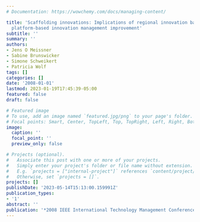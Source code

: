 ```yaml
---
# Documentation: https://wowchemy.com/docs/managing-content/

title: 'Scaffolding innovations: Implications of regional innovation barriers for
  platform-based innovation management improvement'
subtitle: ''
summary: ''
authors:
- Jens O Meissner
- Sabine Brunswicker
- Simone Schweikert
- Patricia Wolf
tags: []
categories: []
date: '2008-01-01'
lastmod: 2023-01-19T17:45:39-05:00
featured: false
draft: false

# Featured image
# To use, add an image named `featured.jpg/png` to your page's folder.
# Focal points: Smart, Center, TopLeft, Top, TopRight, Left, Right, BottomLeft, Bottom, BottomRight.
image:
  caption: ''
  focal_point: ''
  preview_only: false

# Projects (optional).
#   Associate this post with one or more of your projects.
#   Simply enter your project's folder or file name without extension.
#   E.g. `projects = ["internal-project"]` references `content/project/deep-learning/index.md`.
#   Otherwise, set `projects = []`.
projects: []
publishDate: '2023-05-14T15:13:00.159991Z'
publication_types:
- '1'
abstract: ''
publication: '*2008 IEEE International Technology Management Conference (ICE)*'
---
```

